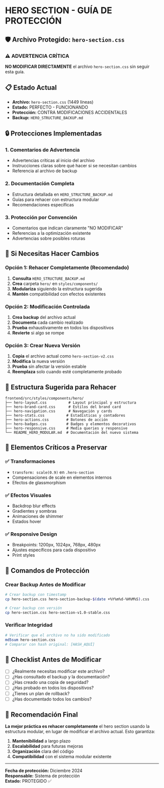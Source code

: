 # HERO SECTION - GUÍA DE PROTECCIÓN

## 🛡️ Archivo Protegido: `hero-section.css`

### ⚠️ ADVERTENCIA CRÍTICA
**NO MODIFICAR DIRECTAMENTE** el archivo `hero-section.css` sin seguir esta guía.

## 📋 Estado Actual

- **Archivo:** `hero-section.css` (1449 líneas)
- **Estado:** PERFECTO - FUNCIONANDO
- **Protección:** CONTRA MODIFICACIONES ACCIDENTALES
- **Backup:** `HERO_STRUCTURE_BACKUP.md`

## 🔒 Protecciones Implementadas

### 1. **Comentarios de Advertencia**
- Advertencias críticas al inicio del archivo
- Instrucciones claras sobre qué hacer si se necesitan cambios
- Referencia al archivo de backup

### 2. **Documentación Completa**
- Estructura detallada en `HERO_STRUCTURE_BACKUP.md`
- Guías para rehacer con estructura modular
- Recomendaciones específicas

### 3. **Protección por Convención**
- Comentarios que indican claramente "NO MODIFICAR"
- Referencias a la optimización existente
- Advertencias sobre posibles roturas

## 🚨 Si Necesitas Hacer Cambios

### Opción 1: Rehacer Completamente (Recomendado)
1. **Consulta** `HERO_STRUCTURE_BACKUP.md`
2. **Crea** carpeta `hero/` en `styles/components/`
3. **Modulariza** siguiendo la estructura sugerida
4. **Mantén** compatibilidad con efectos existentes

### Opción 2: Modificación Controlada
1. **Crea backup** del archivo actual
2. **Documenta** cada cambio realizado
3. **Prueba** exhaustivamente en todos los dispositivos
4. **Revierte** si algo se rompe

### Opción 3: Crear Nueva Versión
1. **Copia** el archivo actual como `hero-section-v2.css`
2. **Modifica** la nueva versión
3. **Prueba** sin afectar la versión estable
4. **Reemplaza** solo cuando esté completamente probado

## 📁 Estructura Sugerida para Rehacer

```
frontend/src/styles/components/hero/
├── hero-layout.css          # Layout principal y estructura
├── hero-brand-card.css      # Estilos del brand card
├── hero-navigation.css      # Navegación y cards
├── hero-stats.css          # Estadísticas y contadores
├── hero-actions.css        # Botones de acción
├── hero-badges.css         # Badges y elementos decorativos
├── hero-responsive.css     # Media queries y responsive
└── README_HERO_MODULAR.md  # Documentación del nuevo sistema
```

## 🎯 Elementos Críticos a Preservar

### ✅ Transformaciones
- `transform: scale(0.9)` en `.hero-section`
- Compensaciones de scale en elementos internos
- Efectos de glassmorphism

### ✅ Efectos Visuales
- Backdrop blur effects
- Gradientes y sombras
- Animaciones de shimmer
- Estados hover

### ✅ Responsive Design
- Breakpoints: 1200px, 1024px, 768px, 480px
- Ajustes específicos para cada dispositivo
- Print styles

## 🔧 Comandos de Protección

### Crear Backup Antes de Modificar
```bash
# Crear backup con timestamp
cp hero-section.css hero-section-backup-$(date +%Y%m%d-%H%M%S).css

# Crear backup con versión
cp hero-section.css hero-section-v1.0-stable.css
```

### Verificar Integridad
```bash
# Verificar que el archivo no ha sido modificado
md5sum hero-section.css
# Comparar con hash original: [HASH_AQUÍ]
```

## 📝 Checklist Antes de Modificar

- [ ] ¿Realmente necesitas modificar este archivo?
- [ ] ¿Has consultado el backup y la documentación?
- [ ] ¿Has creado una copia de seguridad?
- [ ] ¿Has probado en todos los dispositivos?
- [ ] ¿Tienes un plan de rollback?
- [ ] ¿Has documentado todos los cambios?

## 🚀 Recomendación Final

**La mejor práctica es rehacer completamente** el hero section usando la estructura modular, en lugar de modificar el archivo actual. Esto garantiza:

1. **Mantenibilidad** a largo plazo
2. **Escalabilidad** para futuras mejoras
3. **Organización** clara del código
4. **Compatibilidad** con el sistema modular existente

---

**Fecha de protección:** Diciembre 2024  
**Responsable:** Sistema de protección  
**Estado:** PROTEGIDO ✅
